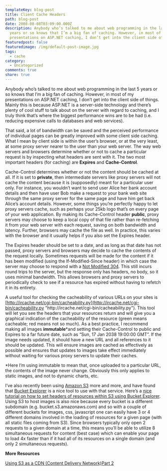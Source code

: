 ```yaml
---
templateKey: blog-post
title: Client Cache Headers
path: blog-post
date: 2008-08-08T03:09:00.000Z
description: Anybody who’s talked to me about web programming in the last 5
  years or so knows that I’m a big fan of caching. However, in most of my
  presentations on ASP.NET caching, I don’t get into the client side of things.
featuredpost: false
featuredimage: /img/default-post-image.jpg
tags:
  - cache
category:
  - Uncategorized
comments: true
share: true
---
```

Anybody who’s talked to me about web programming in the last 5 years or so knows that I’m a big fan of caching. However, in most of my presentations on ASP.NET caching, I don’t get into the client side of things. Mainly this is because ASP.NET is a server-side technology and there’s plenty of cool stuff to talk about on the server with regard to caching, and I truly think that’s where the biggest performance wins are to be had (i.e. reducing expensive calls to databases and web services).

That said, a lot of bandwidth can be saved and the perceived performance of individual pages can be greatly improved with some client side caching. What I mean by client side is within the user’s browser, or at the very least, at some proxy server nearer to the user than your web server. The way web servers and browsers determine whether or not to cache a particular request is by inspecting what headers are sent with it. The two most important headers (for caching) are **Expires** and **Cache-Control**.

Cache-Control determines whether or not the content should be cached at all. If it is set to **private**, then intermediate servers like proxy servers will not cache the content because it is (supposedly) meant for a particular user only. For instance, you wouldn’t want to send user Alice her bank account details and then have user Bob make a request to your bank web site through the same proxy server for the same page and have him get back Alice’s account details. However, some things you’re perfectly happy to let proxy servers cache, such as perhaps your 25kb logo that’s on every page of your web application. By making its Cache-Control header **public**, proxy servers may choose to keep a local copy of that file rather than re-fetching it from your web server with each request, saving on both bandwidth and latency. Further, browsers may cache the file as well. In practice, this varies with the browser and it usually helps if you also set the Expires header.

The Expires header should be set to a date, and as long as that date has not passed, proxy servers and browsers may decide to cache the contents of the request locally. Sometimes requests will be made for the content if it has been modified (using the If-Modified-Since header) in which case the server may choose to respond with a [Not Modified 304](http://www.w3.org/Protocols/HTTP/HTRESP.html). This still incurs round trips to the server, but the response only has headers, no body, so it uses minimal bandwidth. This allows browsers and proxy servers to periodically check to see if a resource has expired without having to refetch it in its entirety.

A useful tool for checking the cacheability of various URLs on your sites is [http://ircache.net/cgi-bin/cacheability.py](http://ircache.net/cgi-bin/cacheability.py "http\://ircache.net/cgi-bin/cacheability.py"). This tool will let you see the headers that your resources return and will give you a graphical indication of the cacheability of the resource (green means cacheable; red means not so much). As a best practice, I recommend making all images **immutable***and setting their Cache-Control to public and Expires to a far future date, such as “Sun, 17 Jan 2038 19:00:00 GMT”. If the image needs updated, it should have a new URL and all references to it should be updated. This will ensure images are cached as effectively as possible and ensures that updates to images take effect immediately without waiting for various proxy servers to update their caches.

\*Here I’m using immutable to mean that, once uploaded to a particular URL, the contents of the image never change. Obviously this only applies to static images, and not to dynamic charts, etc.

I’ve also recently been using [Amazon S3](http://www.amazon.com/gp/browse.html?node=16427261) more and more, and have found that [Bucket Explorer](http://www.bucketexplorer.com/) is a nice tool to use with that service. Here’s a [nice tutorial on how to set headers of resources within S3 using Bucket Explorer](http://www.drunkenfist.com/304/2007/12/26/setting-far-future-expires-headers-for-images-in-amazon-s3). Using S3 to host images is also nice because every bucket is a different subdomain (e.g. bucket.s3.amazonaws.com) and so with a couple of different buckets for images, css, javascript one can easily have 3 or 4 different domains involved in the loading of resources for a given page (with all static files coming from S3). Since browsers typically only open 2 requests to a given domain at a time, this means you’ll be able to utilize 8 simultaneous requests for content (best case) which can enable your page to load 4x faster than if it had all of its resources on a single domain (and only 2 simultaneous requests).

**More Resources**

[Using S3 as a CDN (Content Delivery Network)](http://davidcancel.com/2008/05/29/using-amazon-s3-as-a-cdn)[Part 2](http://davidcancel.com/2008/06/04/using-amazon-s3-as-cdn-part-2-cacheability)
